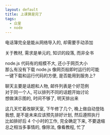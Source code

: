 ```yaml
---
layout: default
title: 上课算是完了
tags:
  - 众里
  - node
---
```

  
电话簿完全是能从网络导入的, 却需要手动添加  
  
关于教材, 需求是单元的, 知识的段落, 而非全书  
  
node.js 代码有的规模不大, 还小于网页大小  
那么有没有下载 node.js 像网页般即时运行的可能  
一键下载和运行代码的方便, 是否能用到服务上?  
  
聊天主要是话题和人物, 邮件列表是个好范例  
对于同一个人, 可以排列不同的话题开始讨论  
想做演示图的, 时间不够了, 明天排出来  
  
这几天忙着改聊天室, 下午修了几个, 晚上做自动登陆  
我想, 是不是未来应该预先排好计划, 然后遵照执行  
比如排好后 4 个小时的工作, 完全确定下来, 不要退缩  
总之相当多事情的, 像除法, 像看教程, 忙了  
